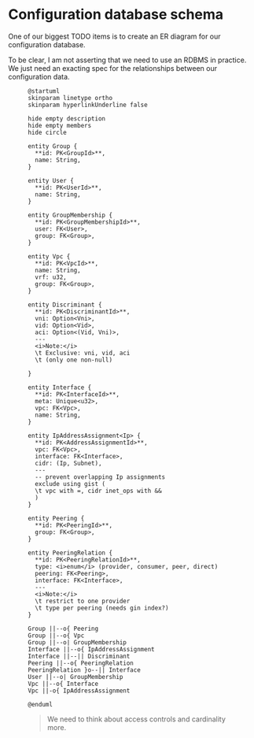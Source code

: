 # Configuration database schema

One of our biggest TODO items is to create an ER diagram for our configuration database.

To be clear, I am not asserting that we need to use an RDBMS in practice.
We just need an exacting spec for the relationships between our configuration data.

<figure title="ER Diagram for config db">

```plantuml
@startuml
skinparam linetype ortho
skinparam hyperlinkUnderline false

hide empty description
hide empty members
hide circle

entity Group {
  **id: PK<GroupId>**,
  name: String,
}

entity User {
  **id: PK<UserId>**,
  name: String,
}

entity GroupMembership {
  **id: PK<GroupMembershipId>**,
  user: FK<User>,
  group: FK<Group>,
}

entity Vpc {
  **id: PK<VpcId>**,
  name: String,
  vrf: u32,
  group: FK<Group>,
}

entity Discriminant {
  **id: PK<DiscriminantId>**,
  vni: Option<Vni>,
  vid: Option<Vid>,
  aci: Option<(Vid, Vni)>,
  ---
  <i>Note:</i>
  \t Exclusive: vni, vid, aci
  \t (only one non-null)
  
}

entity Interface {
  **id: PK<InterfaceId>**,
  meta: Unique<u32>,
  vpc: FK<Vpc>,
  name: String,
}

entity IpAddressAssignment<Ip> {
  **id: PK<AddressAssignmentId>**,
  vpc: FK<Vpc>,
  interface: FK<Interface>,
  cidr: (Ip, Subnet),
  ---
  -- prevent overlapping Ip assignments
  exclude using gist (
  \t vpc with =, cidr inet_ops with &&
  )
}

entity Peering {
  **id: PK<PeeringId>**,
  group: FK<Group>,
}

entity PeeringRelation {
  **id: PK<PeeringRelationId>**,
  type: <i>enum</i> (provider, consumer, peer, direct)
  peering: FK<Peering>,
  interface: FK<Interface>,
  ---
  <i>Note:</i>
  \t restrict to one provider 
  \t type per peering (needs gin index?)
}

Group ||--o{ Peering
Group ||--o{ Vpc
Group ||--o| GroupMembership
Interface ||--o{ IpAddressAssignment
Interface ||--|| Discriminant
Peering ||--o{ PeeringRelation
PeeringRelation }o--|| Interface
User ||--o| GroupMembership
Vpc ||--o{ Interface
Vpc ||-o{ IpAddressAssignment

@enduml
```

> We need to think about access controls and cardinality more.

</figure>
